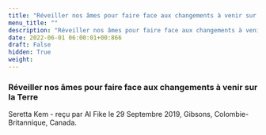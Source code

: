 ```yaml
---
title: "Réveiller nos âmes pour faire face aux changements à venir sur la Terre"
menu_title: ""
description: "Réveiller nos âmes pour faire face aux changements à venir sur la Terre"
date: 2022-06-01 06:00:01+00:866
draft: False
hidden: True
weight:
---
```

### Réveiller nos âmes pour faire face aux changements à venir sur la Terre

Seretta Kem - reçu par Al Fike le 29 Septembre 2019, Gibsons, Colombie-Britannique, Canada.



